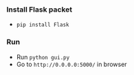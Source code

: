 ### Install Flask packet
- ```pip install Flask```

### Run
- Run ```python gui.py```
- Go to ```http://0.0.0.0:5000/``` in browser

